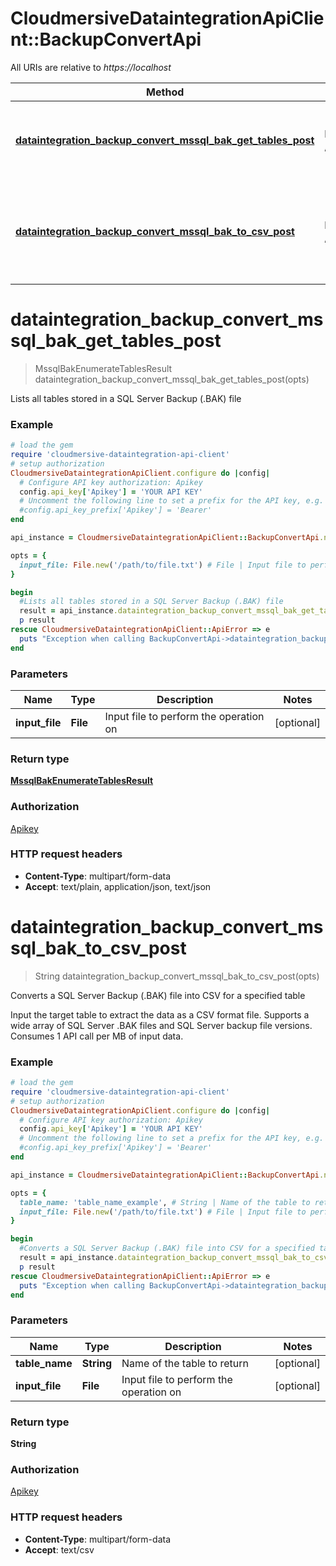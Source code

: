 # CloudmersiveDataintegrationApiClient::BackupConvertApi

All URIs are relative to *https://localhost*

Method | HTTP request | Description
------------- | ------------- | -------------
[**dataintegration_backup_convert_mssql_bak_get_tables_post**](BackupConvertApi.md#dataintegration_backup_convert_mssql_bak_get_tables_post) | **POST** /dataintegration/backup/convert/mssql/bak/get/tables | Lists all tables stored in a SQL Server Backup (.BAK) file
[**dataintegration_backup_convert_mssql_bak_to_csv_post**](BackupConvertApi.md#dataintegration_backup_convert_mssql_bak_to_csv_post) | **POST** /dataintegration/backup/convert/mssql/bak/to/csv | Converts a SQL Server Backup (.BAK) file into CSV for a specified table


# **dataintegration_backup_convert_mssql_bak_get_tables_post**
> MssqlBakEnumerateTablesResult dataintegration_backup_convert_mssql_bak_get_tables_post(opts)

Lists all tables stored in a SQL Server Backup (.BAK) file

### Example
```ruby
# load the gem
require 'cloudmersive-dataintegration-api-client'
# setup authorization
CloudmersiveDataintegrationApiClient.configure do |config|
  # Configure API key authorization: Apikey
  config.api_key['Apikey'] = 'YOUR API KEY'
  # Uncomment the following line to set a prefix for the API key, e.g. 'Bearer' (defaults to nil)
  #config.api_key_prefix['Apikey'] = 'Bearer'
end

api_instance = CloudmersiveDataintegrationApiClient::BackupConvertApi.new

opts = { 
  input_file: File.new('/path/to/file.txt') # File | Input file to perform the operation on
}

begin
  #Lists all tables stored in a SQL Server Backup (.BAK) file
  result = api_instance.dataintegration_backup_convert_mssql_bak_get_tables_post(opts)
  p result
rescue CloudmersiveDataintegrationApiClient::ApiError => e
  puts "Exception when calling BackupConvertApi->dataintegration_backup_convert_mssql_bak_get_tables_post: #{e}"
end
```

### Parameters

Name | Type | Description  | Notes
------------- | ------------- | ------------- | -------------
 **input_file** | **File**| Input file to perform the operation on | [optional] 

### Return type

[**MssqlBakEnumerateTablesResult**](MssqlBakEnumerateTablesResult.md)

### Authorization

[Apikey](../README.md#Apikey)

### HTTP request headers

 - **Content-Type**: multipart/form-data
 - **Accept**: text/plain, application/json, text/json



# **dataintegration_backup_convert_mssql_bak_to_csv_post**
> String dataintegration_backup_convert_mssql_bak_to_csv_post(opts)

Converts a SQL Server Backup (.BAK) file into CSV for a specified table

Input the target table to extract the data as a CSV format file.  Supports a wide array of SQL Server .BAK files and SQL Server backup file versions.  Consumes 1 API call per MB of input data.

### Example
```ruby
# load the gem
require 'cloudmersive-dataintegration-api-client'
# setup authorization
CloudmersiveDataintegrationApiClient.configure do |config|
  # Configure API key authorization: Apikey
  config.api_key['Apikey'] = 'YOUR API KEY'
  # Uncomment the following line to set a prefix for the API key, e.g. 'Bearer' (defaults to nil)
  #config.api_key_prefix['Apikey'] = 'Bearer'
end

api_instance = CloudmersiveDataintegrationApiClient::BackupConvertApi.new

opts = { 
  table_name: 'table_name_example', # String | Name of the table to return
  input_file: File.new('/path/to/file.txt') # File | Input file to perform the operation on
}

begin
  #Converts a SQL Server Backup (.BAK) file into CSV for a specified table
  result = api_instance.dataintegration_backup_convert_mssql_bak_to_csv_post(opts)
  p result
rescue CloudmersiveDataintegrationApiClient::ApiError => e
  puts "Exception when calling BackupConvertApi->dataintegration_backup_convert_mssql_bak_to_csv_post: #{e}"
end
```

### Parameters

Name | Type | Description  | Notes
------------- | ------------- | ------------- | -------------
 **table_name** | **String**| Name of the table to return | [optional] 
 **input_file** | **File**| Input file to perform the operation on | [optional] 

### Return type

**String**

### Authorization

[Apikey](../README.md#Apikey)

### HTTP request headers

 - **Content-Type**: multipart/form-data
 - **Accept**: text/csv



